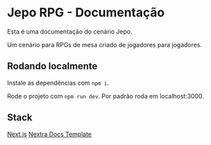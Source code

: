 # Jepo RPG - Documentação

Esta é uma documentação do cenário Jepo. 

Um cenário para RPGs de mesa criado de jogadores para jogadores.

## Rodando localmente

Instale as dependências com  `npm i`.

Rode o projeto com `npm run dev`. Por padrão roda em localhost:3000.

## Stack

[Next.js](https://nextjs.org/)
[Nextra Docs Template](https://github.com/shuding/nextra-docs-template)
